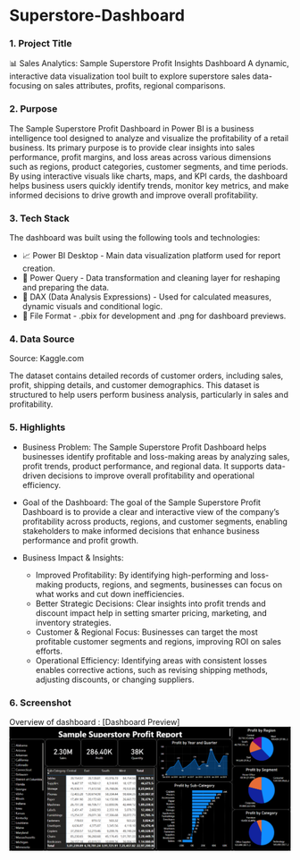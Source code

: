 # Superstore-Dashboard
### 1. Project Title   
📊 Sales Analytics: Sample Superstore Profit Insights Dashboard
A dynamic, interactive data visualization tool built to explore superstore sales data- focusing on sales attributes, profits, regional comparisons.

### 2. Purpose   
The Sample Superstore Profit Dashboard in Power BI is a business intelligence tool designed to analyze and visualize the profitability of a retail business. Its primary purpose is to provide clear insights into sales performance, profit margins, and loss areas across various dimensions such as regions, product categories, customer segments, and time periods. By using interactive visuals like charts, maps, and KPI cards, the dashboard helps business users quickly identify trends, monitor key metrics, and make informed decisions to drive growth and improve overall profitability.

### 3. Tech Stack  
The dashboard was built using the following tools and technologies:
- 📈 Power BI Desktop - Main data visualization platform used for report creation.
- 📝 Power Query - Data transformation and cleaning layer for reshaping and preparing the data.
- 🧠 DAX (Data Analysis Expressions) - Used for calculated measures, dynamic visuals and conditional logic.
- 📂 File Format - .pbix for development and .png for dashboard previews.

### 4. Data Source   
Source: Kaggle.com

The dataset contains detailed records of customer orders, including sales, profit, shipping details, and customer demographics. This dataset is structured to help users perform business analysis, particularly in sales and profitability.

### 5. Highlights
- Business Problem:
The Sample Superstore Profit Dashboard helps businesses identify profitable and loss-making areas by analyzing sales, profit trends, product performance, and regional data. It supports data-driven decisions to improve overall profitability and operational efficiency.

- Goal of the Dashboard:
The goal of the Sample Superstore Profit Dashboard is to provide a clear and interactive view of the company’s profitability across products, regions, and customer segments, enabling stakeholders to make informed decisions that enhance business performance and profit growth.

- Business Impact & Insights:
  - Improved Profitability: By identifying high-performing and loss-making products, regions, and segments, businesses can focus on what works and cut down inefficiencies.
  - Better Strategic Decisions: Clear insights into profit trends and discount impact help in setting smarter pricing, marketing, and inventory strategies.
  - Customer & Regional Focus: Businesses can target the most profitable customer segments and regions, improving ROI on sales efforts.
  - Operational Efficiency: Identifying areas with consistent losses enables corrective actions, such as revising shipping methods, adjusting discounts, or changing suppliers.

### 6. Screenshot
Overview of dashboard : [Dashboard Preview]<img src="Snapshot of Superstore Report.png">
